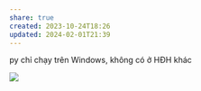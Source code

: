 ```yaml
---
share: true
created: 2023-10-24T18:26
updated: 2024-02-01T21:39
---
```


py chỉ chạy trên Windows, không có ở HĐH khác

![](https://youtu.be/aBOdC5CrL1s?si=LCeRRVV7EtOYfLaf) 
